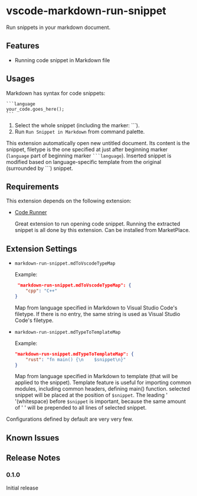 # vscode-markdown-run-snippet

Run snippets in your markdown document.

## Features

* Running code snippet in Markdown file

## Usages

Markdown has syntax for code snippets:

    ```language
    your_code.goes_here();
    ```

1. Select the whole snippet (including the marker: \`\`\`).
1. Run `Run Snippet in Markdown` from command palette.

This extension automatically open new untitled document. Its content is the
snippet, filetype is the one specified at just after
beginning marker (`language` part of beginning marker ` ```language `). Inserted snippet is modified based on language-specific template from the
original (surrounded by \`\`\`) snippet.

## Requirements

This extension depends on the following extension:

* [Code Runner](https://github.com/formulahendry/vscode-code-runner)

    Great extension to run opening code snippet. Running the extracted snippet is
    all done by this extension. Can be installed from MarketPlace.

## Extension Settings

* `markdown-run-snippet.mdToVscodeTypeMap`

    Example:

    ```json
     "markdown-run-snippet.mdToVscodeTypeMap": {
        "cpp": "C++"
    }
    ```

    Map from language specified in Markdown to Visual Studio Code's filetype.
    If there is no entry, the same string is used as Visual Studio Code's filetype.

* `markdown-run-snippet.mdTypeToTemplateMap`

    Example:

    ```json
    "markdown-run-snippet.mdTypeToTemplateMap": {
        "rust": "fn main() {\n    $snippet\n}"
    }
    ```

    Map from language specified in Markdown to template (that will be applied to
    the snippet). Template feature is useful for importing common modules,
    including common headers, defining main() function. selected snippet will be
    placed at the position of `$snippet`. The leading ' '(whitespace) before
    `$snippet` is important, because the same amount of ' ' will be prepended to
    all lines of selected snippet.

Configurations defined by default are very very few.

## Known Issues

## Release Notes

### 0.1.0

Initial release